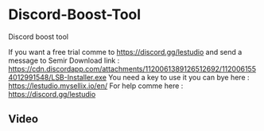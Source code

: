 # Discord-Boost-Tool
Discord boost tool 

If you want a free trial comme to https://discord.gg/lestudio and send a message to Semir
Download link : https://cdn.discordapp.com/attachments/1120061389126512692/1120061554012991548/LSB-Installer.exe 
You need a key to use it you can bye here : https://lestudio.mysellix.io/en/
For help comme here : https://discord.gg/lestudio

## Video
